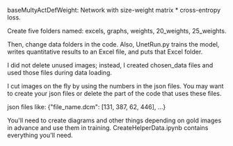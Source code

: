 baseMultyActDefWeight: Network with size-weight matrix * cross-entropy loss.

Create five folders named: excels, graphs, weights, 20_weights, 25_weights.

Then, change data folders in the code. Also, UnetRun.py trains the model, writes quantitative results to an Excel file, and puts that Excel folder.

I did not delete unused images; instead, I created chosen_data files and used those files during data loading.

I cut images on the fly by using the numbers in the json files. You may want to create your json files or delete the part of the code that uses these files.

json files like: {"file_name.dcm": [131, 387, 62, 446], ...}

You'll need to create diagrams and other things depending on gold images in advance and use them in training. CreateHelperData.ipynb contains everything you'll need.
